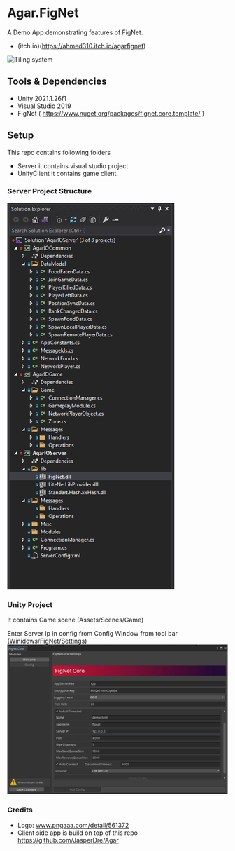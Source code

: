 # Agar.FigNet
A Demo App demonstrating features of FigNet.
- (itch.io)(https://ahmed310.itch.io/agarfignet)

![Tiling system](https://github.com/Ahmed310/RiseInc/blob/main/screenshots/Agar.FigNet.gif)

## Tools & Dependencies
- Unity 2021.1.26f1
- Visual Studio 2019
- FigNet ( https://www.nuget.org/packages/fignet.core.template/ )

## Setup

This repo contains following folders 
- Server it contains visual studio project 
- UnityClient it contains game client.

### Server Project Structure
<img src="https://github.com/Ahmed310/Agar.FigNet/blob/main/FigNetDemo/Screenshots/server_projects.png"/>

### Unity Project
It contains Game scene (Assets/Scenes/Game)

Enter Server Ip in config from Config Window from tool bar (Winidows/FigNet/Settings)
<img src="https://github.com/Ahmed310/Agar.FigNet/blob/main/FigNetDemo/Screenshots/client_config.png"/>

### Credits

- Logo: www.pngaaa.com/detail/561372
- Client side app is build on top of this repo https://github.com/JasperDre/Agar
